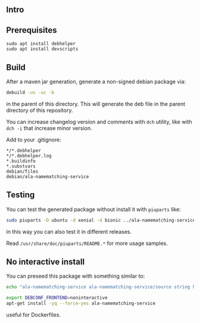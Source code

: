 ## Intro

## Prerequisites

```
sudo apt install debhelper
sudo apt install devscripts
```

## Build

After a maven jar generation, generate a non-signed debian package via:

```bash
debuild -us -uc -b
```
in the parent of this directory. This will generate the deb file in the parent directory of this repository.

You can increase changelog version and comments with `dch` utility, like with `dch -i` that increase minor version.

Add to your .gitignore:
```
*/*.debhelper
*/*.debhelper.log
*.buildinfo
*.substvars
debian/files
debian/ala-namematching-service
```

## Testing

You can test the generated package without install it with `piuparts` like:

```bash
sudo piuparts -D ubuntu -d xenial -d bionic ../ala-namematching-service_1.0_all.deb
```
in this way you can also test it in different releases.

Read `/usr/share/doc/piuparts/README.*` for more usage samples.

## No interactive install

You can preseed this package with something similar to:

```bash
echo "ala-namematching-service ala-namematching-service/source string https://some-tar.url" | debconf-set-selections

export DEBCONF_FRONTEND=noninteractive
apt-get install -yq --force-yes ala-namematching-service
```
useful for Dockerfiles.
